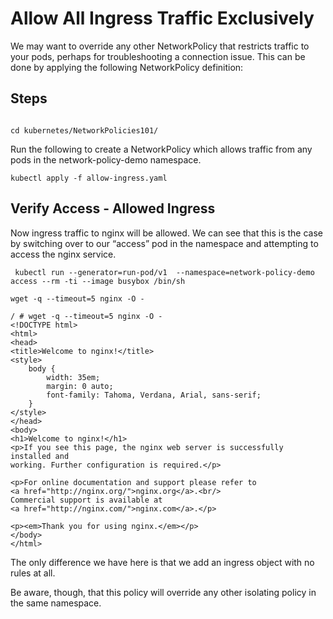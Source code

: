 # Allow All Ingress Traffic Exclusively

We may want to override any other NetworkPolicy that restricts traffic to your pods, perhaps for troubleshooting a connection issue. This can be done by applying the following NetworkPolicy definition:

## Steps
```

cd kubernetes/NetworkPolicies101/
```
Run the following to create a NetworkPolicy which allows traffic  from any pods in the network-policy-demo namespace.

```
kubectl apply -f allow-ingress.yaml
```

## Verify Access - Allowed Ingress

Now ingress traffic to nginx will be allowed. We can see that this is the case by switching over to our “access” pod in the namespace and attempting to access the nginx service.

```
 kubectl run --generator=run-pod/v1  --namespace=network-policy-demo access --rm -ti --image busybox /bin/sh

wget -q --timeout=5 nginx -O -
```

```
/ # wget -q --timeout=5 nginx -O -
<!DOCTYPE html>
<html>
<head>
<title>Welcome to nginx!</title>
<style>
    body {
        width: 35em;
        margin: 0 auto;
        font-family: Tahoma, Verdana, Arial, sans-serif;
    }
</style>
</head>
<body>
<h1>Welcome to nginx!</h1>
<p>If you see this page, the nginx web server is successfully installed and
working. Further configuration is required.</p>

<p>For online documentation and support please refer to
<a href="http://nginx.org/">nginx.org</a>.<br/>
Commercial support is available at
<a href="http://nginx.com/">nginx.com</a>.</p>

<p><em>Thank you for using nginx.</em></p>
</body>
</html>
```

The only difference we have here is that we add an ingress object with no rules at all.

Be aware, though, that this policy will override any other isolating policy in the same namespace.
